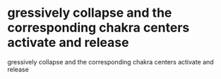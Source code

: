 # gressively collapse and the corresponding chakra centers activate and release

gressively collapse and the corresponding chakra centers activate and release